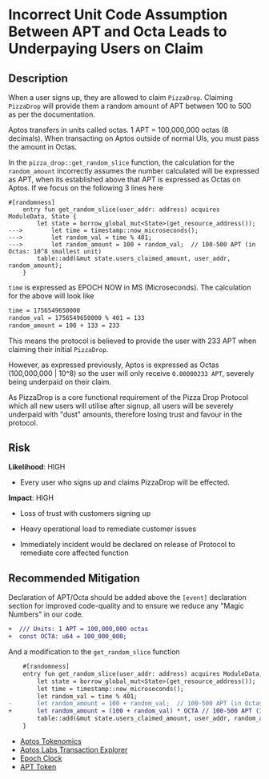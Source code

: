 # Incorrect Unit Code Assumption Between APT and Octa Leads to Underpaying Users on Claim

## Description

When a user signs up, they are allowed to claim `PizzaDrop`. Claiming `PizzaDrop` will provide them a random amount of APT between 100 to 500 as per the documentation.

Aptos transfers in units called octas. 1 APT = 100,000,000 octas (8 decimals). When transacting on Aptos outside of normal UIs, you must pass the amount in Octas.

In the `pizza_drop::get_random_slice` function, the calculation for the `random_amount` incorrectly assumes the number calculated will be expressed as APT, when its established above that APT is expressed as Octas on Aptos. If we focus on the following 3 lines here

```Solidity
#[randomness]
    entry fun get_random_slice(user_addr: address) acquires ModuleData, State {
        let state = borrow_global_mut<State>(get_resource_address());
--->        let time = timestamp::now_microseconds();
--->        let random_val = time % 401;
--->        let random_amount = 100 + random_val;  // 100-500 APT (in Octas: 10^8 smallest unit)
        table::add(&mut state.users_claimed_amount, user_addr, random_amount);
    }
```

`time` is expressed as EPOCH NOW in MS (Microseconds). The calculation for the above will look like

```markdown
time = 1756549650000
random_val = 1756549650000 % 401 = 133 
random_amount = 100 + 133 = 233 
```

This means the protocol is believed to provide the user with 233 APT when claiming their initial `PizzaDrop`.

However, as expressed previously, Aptos is expressed as Octas (100,000,000 | 10^8) so the user will only receive `0.00000233 APT`, severely being underpaid on their claim.

As PizzaDrop is a core functional requirement of the Pizza Drop Protocol which all new users will utilise after signup, all users will be severely underpaid with "dust" amounts, therefore losing trust and favour in the protocol.

## Risk

**Likelihood**: HIGH

* Every user who signs up and claims PizzaDrop will be effected.

**Impact**: HIGH

* Loss of trust with customers signing up

* Heavy operational load to remediate customer issues

* Immediately incident would be declared on release of Protocol to remediate core affected function

## Recommended Mitigation

Declaration of APT/Octa should be added above the `[event]` declaration section for improved code-quality and to ensure we reduce any "Magic Numbers" in our code.

```diff
+  /// Units: 1 APT = 100,000,000 octas
+  const OCTA: u64 = 100_000_000;
```

And a modification to the `get_random_slice` function

```diff
    #[randomness]
    entry fun get_random_slice(user_addr: address) acquires ModuleData, State {
        let state = borrow_global_mut<State>(get_resource_address());
        let time = timestamp::now_microseconds();
        let random_val = time % 401;
-       let random_amount = 100 + random_val;  // 100-500 APT (in Octas: 10^8 smallest unit)
+       let random_amount = (100 + random_val) * OCTA // 100-500 APT (In Octas: 10^8 smallest unit)
        table::add(&mut state.users_claimed_amount, user_addr, random_amount);
    }
```

- [Aptos Tokenomics](https://aptosfoundation.org/currents/aptos-tokenomics-overview)  
- [Aptos Labs Transaction Explorer](https://explorer.aptoslabs.com/?network=mainnet)  
- [Epoch Clock](https://www.epochconverter.com/clock)  
- [APT Token](https://explorer.aptoslabs.com/coin/0x1::aptos_coin::AptosCoin/info?network=mainnet)